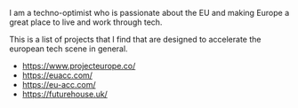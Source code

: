 I am a techno-optimist who is passionate about the EU and making Europe a great place to live and work through tech. 

This is a list of projects that I find that are designed to accelerate the european tech scene in general. 

* https://www.projecteurope.co/
* https://euacc.com/
* https://eu-acc.com/
* https://futurehouse.uk/
